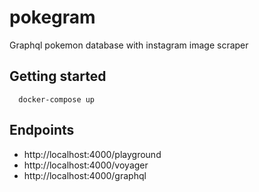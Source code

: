 # pokegram

Graphql pokemon database with instagram image scraper

## Getting started
```
  docker-compose up
```

## Endpoints
- http://localhost:4000/playground
- http://localhost:4000/voyager
- http://localhost:4000/graphql
